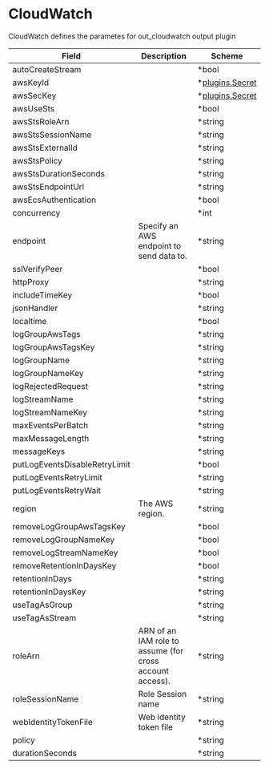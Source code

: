 # CloudWatch

CloudWatch defines the parametes for out_cloudwatch output plugin


| Field | Description | Scheme |
| ----- | ----------- | ------ |
| autoCreateStream |  | *bool |
| awsKeyId |  | *[plugins.Secret](../secret.md) |
| awsSecKey |  | *[plugins.Secret](../secret.md) |
| awsUseSts |  | *bool |
| awsStsRoleArn |  | *string |
| awsStsSessionName |  | *string |
| awsStsExternalId |  | *string |
| awsStsPolicy |  | *string |
| awsStsDurationSeconds |  | *string |
| awsStsEndpointUrl |  | *string |
| awsEcsAuthentication |  | *bool |
| concurrency |  | *int |
| endpoint | Specify an AWS endpoint to send data to. | *string |
| sslVerifyPeer |  | *bool |
| httpProxy |  | *string |
| includeTimeKey |  | *bool |
| jsonHandler |  | *string |
| localtime |  | *bool |
| logGroupAwsTags |  | *string |
| logGroupAwsTagsKey |  | *string |
| logGroupName |  | *string |
| logGroupNameKey |  | *string |
| logRejectedRequest |  | *string |
| logStreamName |  | *string |
| logStreamNameKey |  | *string |
| maxEventsPerBatch |  | *string |
| maxMessageLength |  | *string |
| messageKeys |  | *string |
| putLogEventsDisableRetryLimit |  | *bool |
| putLogEventsRetryLimit |  | *string |
| putLogEventsRetryWait |  | *string |
| region | The AWS region. | *string |
| removeLogGroupAwsTagsKey |  | *bool |
| removeLogGroupNameKey |  | *bool |
| removeLogStreamNameKey |  | *bool |
| removeRetentionInDaysKey |  | *bool |
| retentionInDays |  | *string |
| retentionInDaysKey |  | *string |
| useTagAsGroup |  | *string |
| useTagAsStream |  | *string |
| roleArn | ARN of an IAM role to assume (for cross account access). | *string |
| roleSessionName | Role Session name | *string |
| webIdentityTokenFile | Web identity token file | *string |
| policy |  | *string |
| durationSeconds |  | *string |
